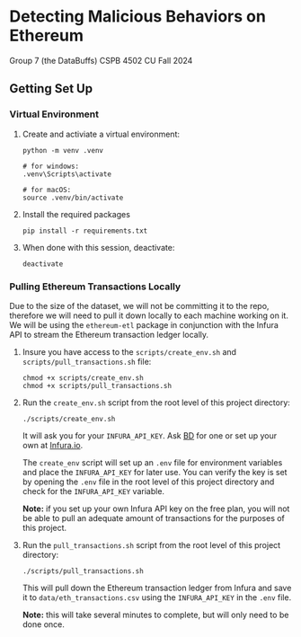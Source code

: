 # Detecting Malicious Behaviors on Ethereum

Group 7 (the DataBuffs)
CSPB 4502
CU Fall 2024


## Getting Set Up

### Virtual Environment
1. Create and activiate a virtual environment:
    ```
    python -m venv .venv

    # for windows:
    .venv\Scripts\activate

    # for macOS:
    source .venv/bin/activate
    ```

1. Install the required packages
    ```
    pip install -r requirements.txt
    ```

1. When done with this session, deactivate:
    ```
    deactivate
    ```

### Pulling Ethereum Transactions Locally

Due to the size of the dataset, we will not be committing it to the repo, therefore we will need to pull it down locally to each machine working on it. We will be using the `ethereum-etl` package in conjunction with the Infura API to stream the Ethereum transaction ledger locally.

1. Insure you have access to the `scripts/create_env.sh` and `scripts/pull_transactions.sh` file:

    ```
    chmod +x scripts/create_env.sh
    chmod +x scripts/pull_transactions.sh
    ```

1. Run the `create_env.sh` script from the root level of this project directory:

    ```
    ./scripts/create_env.sh
    ```

    It will ask you for your `INFURA_API_KEY`. Ask [BD](https://github.com/benjtinsley) for one or set up your own at [Infura.io](https://app.infura.io/).
    
    The `create_env` script will set up an `.env` file for environment variables and place the `INFURA_API_KEY` for later use. You can verify the key is set by opening the `.env` file in the root level of this project directory and check for the `INFURA_API_KEY` variable.
    
    __Note:__ if you set up your own Infura API key on the free plan, you will not be able to pull an adequate amount of transactions for the purposes of this project.

1. Run the `pull_transactions.sh` script from the root level of this project directory:

    ```
    ./scripts/pull_transactions.sh
    ```

    This will pull down the Ethereum transaction ledger from Infura and save it to `data/eth_transactions.csv` using the `INFURA_API_KEY` in the `.env` file.

    __Note:__ this will take several minutes to complete, but will only need to be done once.

